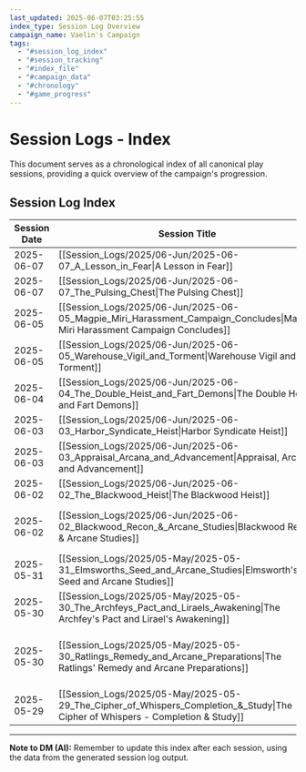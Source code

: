 ```yaml
---
last_updated: 2025-06-07T03:25:55
index_type: Session Log Overview
campaign_name: Vaelin's Campaign
tags:
  - "#session_log_index"
  - "#session_tracking"
  - "#index_file"
  - "#campaign_data"
  - "#chronology"
  - "#game_progress"
---
```

# Session Logs - Index

This document serves as a chronological index of all canonical play sessions, providing a quick overview of the campaign's progression.

## Session Log Index

| Session Date | Session Title                                                                                                                  | Days Passed                     | PC Level | XP Gained |
| ------------ | ------------------------------------------------------------------------------------------------------------------------------ | ------------------------------- | -------- | --------- |
| 2025-06-07   | [[Session_Logs/2025/06-Jun/2025-06-07_A_Lesson_in_Fear\|A Lesson in Fear]]                                                     | 1                               | 4        | 450       |
| 2025-06-07   | [[Session_Logs/2025/06-Jun/2025-06-07_The_Pulsing_Chest\|The Pulsing Chest]]                                                   | 9                               | 4        | 350       |
| 2025-06-05   | [[Session_Logs/2025/06-Jun/2025-06-05_Magpie_Miri_Harassment_Campaign_Concludes\|Magpie Miri Harassment Campaign Concludes]]   | 2                               | 3        | 400       |
| 2025-06-05   | [[Session_Logs/2025/06-Jun/2025-06-05_Warehouse_Vigil_and_Torment\|Warehouse Vigil and Torment]]                               | 6                               | 3        | 300       |
| 2025-06-04   | [[Session_Logs/2025/06-Jun/2025-06-04_The_Double_Heist_and_Fart_Demons\|The Double Heist and Fart Demons]]                     | 5                               | 3        | 250       |
| 2025-06-03   | [[Session_Logs/2025/06-Jun/2025-06-03_Harbor_Syndicate_Heist\|Harbor Syndicate Heist]]                                         | 5                               | 3        | 500       |
| 2025-06-03   | [[Session_Logs/2025/06-Jun/2025-06-03_Appraisal_Arcana_and_Advancement\|Appraisal, Arcana, and Advancement]]                   | Day 6 (events during)           | 3        | 150       |
| 2025-06-02   | [[Session_Logs/2025/06-Jun/2025-06-02_The_Blackwood_Heist\|The Blackwood Heist]]                                               | 5                               | 2        | 300       |
| 2025-06-02   | [[Session_Logs/2025/06-Jun/2025-06-02_Blackwood_Recon_&_Arcane_Studies\|Blackwood Recon & Arcane Studies]]                     | 0 (ended mid-Day 5)             | 2        | 75        |
| 2025-05-31   | [[Session_Logs/2025/05-May/2025-05-31_Elmsworths_Seed_and_Arcane_Studies\|Elmsworth's Seed and Arcane Studies]]                | 4                               | 2        | 75        |
| 2025-05-30   | [[Session_Logs/2025/05-May/2025-05-30_The_Archfeys_Pact_and_Liraels_Awakening\|The Archfey's Pact and Lirael's Awakening]]     | 1 day (Dawn Day 4)              | 2        | 100       |
| 2025-05-30   | [[Session_Logs/2025/05-May/2025-05-30_Ratlings_Remedy_and_Arcane_Preparations\|The Ratlings' Remedy and Arcane Preparations]]  | ~1 day (Day 2 & start of Day 3) | 1        | 100       |
| 2025-05-29   | [[Session_Logs/2025/05-May/2025-05-29_The_Cipher_of_Whispers_Completion_&_Study\|The Cipher of Whispers - Completion & Study]] | 1                               | 1        | 100       |

---
**Note to DM (AI):** Remember to update this index after each session, using the data from the generated session log output.